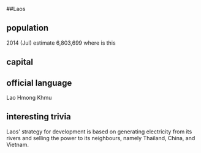##Laos
## population
2014 (Jul) estimate 6,803,699
where is this
## capital

 
## official language
Lao 
Hmong 
Khmu


## interesting trivia
Laos' strategy for development is based on generating electricity from its rivers and selling the power to its neighbours, namely Thailand, China, and Vietnam.

